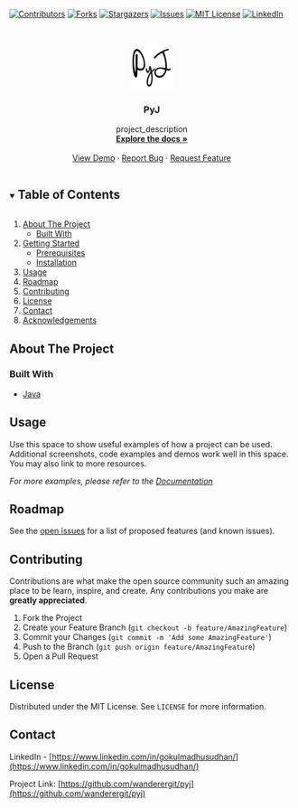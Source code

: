 <!--
*** Thanks for checking out the Best-README-Template. If you have a suggestion
*** that would make this better, please fork the repo and create a pull request
*** or simply open an issue with the tag "enhancement".
*** Thanks again! Now go create something AMAZING! :D
***
***
***
*** To avoid retyping too much info. Do a search and replace for the following:
*** github_username, repo_name, twitter_handle, email, project_title, project_description
-->



<!-- PROJECT SHIELDS -->
<!--
*** I'm using markdown "reference style" links for readability.
*** Reference links are enclosed in brackets [ ] instead of parentheses ( ).
*** See the bottom of this document for the declaration of the reference variables
*** for contributors-url, forks-url, etc. This is an optional, concise syntax you may use.
*** https://www.markdownguide.org/basic-syntax/#reference-style-links
-->
[![Contributors][contributors-shield]][contributors-url]
[![Forks][forks-shield]][forks-url]
[![Stargazers][stars-shield]][stars-url]
[![Issues][issues-shield]][issues-url]
[![MIT License][license-shield]][license-url]
[![LinkedIn][linkedin-shield]][linkedin-url]



<!-- PROJECT LOGO -->
<br />
<p align="center">
  <a href="https://github.com/wanderergit/pyj">
    <img src="images/logo.png" alt="Logo" width="80" height="80">
  </a>

  <h3 align="center">PyJ</h3>

  <p align="center">
    project_description
    <br />
    <a href="https://github.com/wanderergit/pyj"><strong>Explore the docs »</strong></a>
    <br />
    <br />
    <a href="https://github.com/wanderergit/pyj">View Demo</a>
    ·
    <a href="https://github.com/wanderergit/pyj/issues">Report Bug</a>
    ·
    <a href="https://github.com/wanderergit/pyj/issues">Request Feature</a>
  </p>
</p>



<!-- TABLE OF CONTENTS -->
<details open="open">
  <summary><h2 style="display: inline-block">Table of Contents</h2></summary>
  <ol>
    <li>
      <a href="#about-the-project">About The Project</a>
      <ul>
        <li><a href="#built-with">Built With</a></li>
      </ul>
    </li>
    <li>
      <a href="#getting-started">Getting Started</a>
      <ul>
        <li><a href="#prerequisites">Prerequisites</a></li>
        <li><a href="#installation">Installation</a></li>
      </ul>
    </li>
    <li><a href="#usage">Usage</a></li>
    <li><a href="#roadmap">Roadmap</a></li>
    <li><a href="#contributing">Contributing</a></li>
    <li><a href="#license">License</a></li>
    <li><a href="#contact">Contact</a></li>
    <li><a href="#acknowledgements">Acknowledgements</a></li>
  </ol>
</details>



<!-- ABOUT THE PROJECT -->
## About The Project


### Built With

* [Java](https://www.java.com)

<!-- USAGE EXAMPLES -->
## Usage

Use this space to show useful examples of how a project can be used. Additional screenshots, code examples and demos work well in this space. You may also link to more resources.

_For more examples, please refer to the [Documentation](https://example.com)_



<!-- ROADMAP -->
## Roadmap

See the [open issues](https://github.com/wanderergit/pyj/issues) for a list of proposed features (and known issues).



<!-- CONTRIBUTING -->
## Contributing

Contributions are what make the open source community such an amazing place to be learn, inspire, and create. Any contributions you make are **greatly appreciated**.

1. Fork the Project
2. Create your Feature Branch (`git checkout -b feature/AmazingFeature`)
3. Commit your Changes (`git commit -m 'Add some AmazingFeature'`)
4. Push to the Branch (`git push origin feature/AmazingFeature`)
5. Open a Pull Request



<!-- LICENSE -->
## License

Distributed under the MIT License. See `LICENSE` for more information.



<!-- CONTACT -->
## Contact

LinkedIn - [https://www.linkedin.com/in/gokulmadhusudhan/](https://www.linkedin.com/in/gokulmadhusudhan/)

Project Link: [https://github.com/wanderergit/pyj](https://github.com/wanderergit/pyj)







<!-- MARKDOWN LINKS & IMAGES -->
<!-- https://www.markdownguide.org/basic-syntax/#reference-style-links -->
[contributors-shield]: https://img.shields.io/github/contributors/wanderergit/pyj.svg?style=for-the-badge
[contributors-url]: https://github.com/wanderergit/pyj/graphs/contributors
[forks-shield]: https://img.shields.io/github/forks/wanderergit/pyj.svg?style=for-the-badge
[forks-url]: https://github.com/wanderergit/pyj/network/members
[stars-shield]: https://img.shields.io/github/stars/wanderergit/pyj.svg?style=for-the-badge
[stars-url]: https://github.com/wanderergit/pyj/stargazers
[issues-shield]: https://img.shields.io/github/issues/wanderergit/pyj.svg?style=for-the-badge
[issues-url]: https://github.com/wanderergit/pyj/issues
[license-shield]: https://img.shields.io/github/license/wanderergit/pyj.svg?style=for-the-badge
[license-url]: https://github.com/wanderergit/pyj/blob/master/LICENSE.txt
[linkedin-shield]: https://img.shields.io/badge/-LinkedIn-black.svg?style=for-the-badge&logo=linkedin&colorB=555
[linkedin-url]: https://linkedin.com/in/wanderergit/
